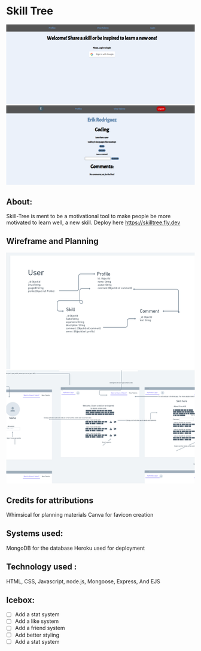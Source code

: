 
# Skill Tree
![Landing](assets/Landing.png)
![ScreenShot](assets/ScreenShot.png)
## About:

Skill-Tree is ment to be a motivational tool to make people be more motivated to learn well, a new skill. Deploy here https://skilltree.fly.dev

## Wireframe and Planning
![ERD](assets/ERD%20.png)
![Wireframe](assets/WireFrame.png)

## Credits for attributions
Whimsical for planning materials
Canva for favicon creation

## Systems used:

MongoDB for the database
Heroku used for deployment


## Technology used :

HTML, CSS, Javascript, node.js, Mongoose, Express, And EJS


## Icebox:
- [ ] Add a stat system
- [ ] Add a like system 
- [ ] Add a friend system 
- [ ] Add better styling 
- [ ] Add a stat system 